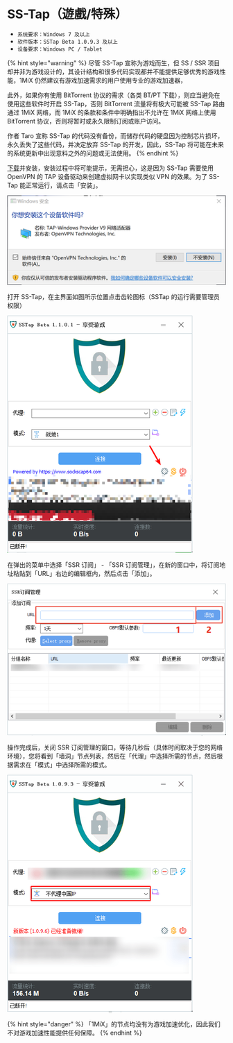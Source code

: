 # SS-Tap（遊戲/特殊）

* `系统要求：Windows 7 及以上`
* `软件版本：SSTap Beta 1.0.9.3 及以上`
* `设备要求：Windows PC / Tablet`

{% hint style="warning" %}
尽管 SS-Tap 宣称为游戏而生，但 SS / SSR 项目却并非为游戏设计的，其设计结构和很多代码实现都并不能提供足够优秀的游戏性能，1MiX 仍然建议有游戏加速需求的用户使用专业的游戏加速器，

此外，如果你有使用 BitTorrent 协议的需求（各类 BT/PT 下载），则应当避免在使用这些软件时开启 SS-Tap，否则 BitTorrent 流量将有极大可能被 SS-Tap 路由通过 1MiX 网络，而 1MiX 的条款和条件中明确指出不允许在 1MiX 网络上使用 BitTorrent 协议，否则将暂时或永久限制订阅或账户访问。

作者 Taro 宣称 SS-Tap 的代码没有备份，而储存代码的硬盘因为控制芯片损坏，永久丢失了这些代码，并决定放弃 SS-Tap 的开发，因此，SS-Tap 将可能在未来的系统更新中出现意料之外的问题或无法使用。
{% endhint %}

[下载](https://dlercloud.com/client.html)并安装，安装过程中将可能提示，无需担心，这是因为 SS-Tap 需要使用 OpenVPN 的 TAP 设备驱动来创建虚拟网卡以实现类似 VPN 的效果。为了 SS-Tap 能正常运行，请点击「安装」。

![](../../.gitbook/assets/jr6l9.png)

打开 SS-Tap，在主界面如图所示位置点击齿轮图标（SSTap 的运行需要管理员权限）

![](../../.gitbook/assets/api29.png)

在弹出的菜单中选择「SSR 订阅」 - 「SSR 订阅管理」，在新的窗口中，将订阅地址粘贴到「URL」右边的编辑框内，然后点击「添加」。

![](../../.gitbook/assets/image-4.png)

操作完成后，关闭 SSR 订阅管理的窗口，等待几秒后（具体时间取决于您的网络环境），您将看到「墙洞」节点列表，然后在「代理」中选择所需的节点，然后根据需求在「模式」中选择所需的模式。

![](../../.gitbook/assets/sstap-6.png)

{% hint style="danger" %}
「1MiX」的节点均没有为游戏加速优化，因此我们不对游戏加速性能提供任何保障。
{% endhint %}

